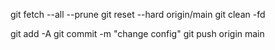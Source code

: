 git fetch --all --prune
git reset --hard origin/main
git clean -fd

git add -A
git commit -m "change config"
git push origin main